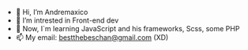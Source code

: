 - 👋 Hi, I’m Andremaxico
- 👀 I’m intrested in Front-end dev
- 🌱 Now, I`m learning JavaScript and his frameworks, Scss, some PHP
- 📫 My email: bestthebeschan@gmail.com (XD)

<!---
Andremaxico/Andremaxico is a ✨ special ✨ repository because its `README.md` (this file) appears on your GitHub profile.
You can click the Preview link to take a look at your changes.
--->
